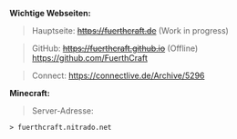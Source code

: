 **Wichtige Webseiten:**
> Hauptseite:
> ~~<https://fuerthcraft.de>~~ (Work in progress)

> GitHub:
> ~~<https://fuerthcraft.github.io>~~ (Offline)
> <https://github.com/FuerthCraft>

> Connect:
> <https://connectlive.de/Archive/5296>

**Minecraft:**
> Server-Adresse:
```
> fuerthcraft.nitrado.net
```
